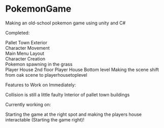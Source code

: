 # PokemonGame
Making an old-school pokemon game using unity and C#


Completed:                                          

Pallet Town Exterior                                 
Character Movement                                   
Main Menu Layout                                      
Character Creation                                    
Pokemon spawning in the grass   
Player House 2nd floor
Player House Bottom level
Making the scene shift from oak scene to playerhousetoplevel

 Features to Work on Immediately:
 
 Collision is still a little faulty
 Interior of pallet town buildings

Currently working on:

Starting the game at the right spot and making the players house interactable (Starting the game right)!
